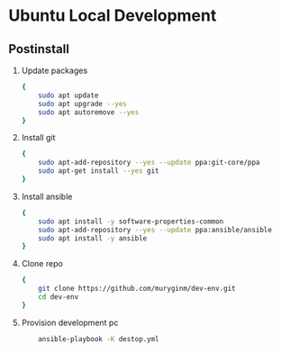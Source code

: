 # Ubuntu Local Development

## Postinstall
1. Update packages
    ```bash
    {
        sudo apt update
        sudo apt upgrade --yes
        sudo apt autoremove --yes
    }
    ```

1. Install git
    ```bash
    {
        sudo apt-add-repository --yes --update ppa:git-core/ppa
        sudo apt-get install --yes git
    }
    ```

1. Install ansible
    ```bash
    {
        sudo apt install -y software-properties-common
        sudo apt-add-repository --yes --update ppa:ansible/ansible
        sudo apt install -y ansible
    }
    ```

1. Clone repo
    ```bash
    {
        git clone https://github.com/muryginm/dev-env.git
        cd dev-env
    }
    ```

1. Provision development pc
    ```bash
        ansible-playbook -K destop.yml
    ```
